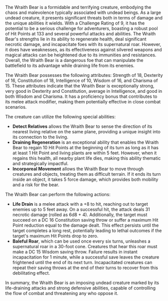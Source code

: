 The Wraith Bear is a formidable and terrifying creature, embodying the chaos and malevolence typically associated with undead beings. As a large undead creature, it presents significant threats both in terms of damage and the unique abilities it wields. With a Challenge Rating of 9, it has the potential to be a serious challenge for adventurers, boasting a robust pool of Hit Points at 133 and several powerful attacks and abilities. The Wraith Bear's strengths lie in its ability to regenerate health, deal significant necrotic damage, and incapacitate foes with its supernatural roar. However, it does have weaknesses, as its effectiveness against silvered weapons and magical attacks can be heightened due to its immunities and resistances. Overall, the Wraith Bear is a dangerous foe that can manipulate the battlefield to its advantage while draining life from its enemies.

The Wraith Bear possesses the following attributes: Strength of 18, Dexterity of 16, Constitution of 18, Intelligence of 10, Wisdom of 16, and Charisma of 15. These attributes indicate that the Wraith Bear is exceptionally strong, very good in Dexterity and Constitution, average in Intelligence, and good in both Wisdom and Charisma. It has a proficiency bonus that contributes to its melee attack modifier, making them potentially effective in close combat scenarios.

The creature can utilize the following special abilities:
- **Detect Relatives** allows the Wraith Bear to sense the direction of its nearest living relative on the same plane, providing a unique insight into its connection to the living.
- **Draining Regeneration** is an exceptional ability that enables the Wraith Bear to regain 10 Hit Points at the beginning of its turn as long as it has at least 1 Hit Point and living plants are within 5 feet. However, when it regains this health, all nearby plant life dies, making this ability thematic and strategically impactful.
- **Incorporeal Movement** allows the Wraith Bear to move through creatures and objects, treating them as difficult terrain. If it ends its turn inside an object, it takes 5 force damage, which provides both mobility and a risk for the bear.

The Wraith Bear can perform the following actions:
- **Life Drain** is a melee attack with a +8 to hit, reaching out to target enemies up to 5 feet away. On a successful hit, the attack deals 31 necrotic damage (rolled as 6d8 + 4). Additionally, the target must succeed on a DC 16 Constitution saving throw or suffer a maximum Hit Point reduction equal to the damage dealt. This effect persists until the target completes a long rest, potentially leading to lethal outcomes if the target's maximum Hit Points drop to zero.
- **Baleful Roar**, which can be used once every six turns, unleashes a supernatural roar in a 30-foot cone. Creatures that hear this roar must make a DC 15 Wisdom saving throw. Failure results in instant incapacitation for 1 minute, while a successful save leaves the creature frightened until the end of its next turn. Incapacitated creatures can repeat their saving throws at the end of their turns to recover from this debilitating effect.

In summary, the Wraith Bear is an imposing undead creature marked by its life-draining attacks and strong defensive abilities, capable of controlling the flow of combat and threatening any who oppose it.
